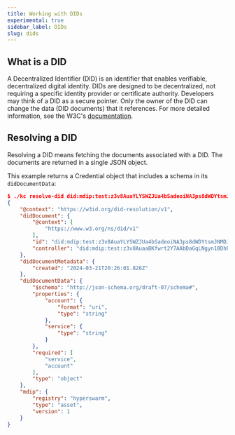 ```yaml
---
title: Working with DIDs
experimental: true
sidebar_label: DIDs
slug: dids
---
```


## What is a DID

A Decentralized Identifier (DID) is an identifier that enables verifiable, decentralized digital identity. DIDs are designed to be decentralized, not requiring a specific identity provider or certificate authority. Developers may think of a DID as a secure pointer. Only the owner of the DID can change the data (DID documents) that it references. For more detailed information, see the W3C's [documentation](https://www.w3.org/TR/did-core/).

## Resolving a DID

Resolving a DID means fetching the documents associated with a DID. The documents are returned in a single JSON object.

This example returns a Credential object that includes a schema in its `didDocumentData`:

```json {14-30}
$ ./kc resolve-did did:mdip:test:z3v8AuaYLYSWZJUa4bSadeoiNA3ps8dWDYtsmJNMDJhbFDjaKaX
{
    "@context": "https://w3id.org/did-resolution/v1",
    "didDocument": {
        "@context": [
            "https://www.w3.org/ns/did/v1"
        ],
        "id": "did:mdip:test:z3v8AuaYLYSWZJUa4bSadeoiNA3ps8dWDYtsmJNMDJhbFDjaKaX",
        "controller": "did:mdip:test:z3v8AuaaBKfwrt2Y7AAbDaGqLNgyn1BDhP7wUFpEMEngmwYwi17"
    },
    "didDocumentMetadata": {
        "created": "2024-03-21T20:26:01.826Z"
    },
    "didDocumentData": {
        "$schema": "http://json-schema.org/draft-07/schema#",
        "properties": {
            "account": {
                "format": "uri",
                "type": "string"
            },
            "service": {
                "type": "string"
            }
        },
        "required": [
            "service",
            "account"
        ],
        "type": "object"
    },
    "mdip": {
        "registry": "hyperswarm",
        "type": "asset",
        "version": 1
    }
}
```
